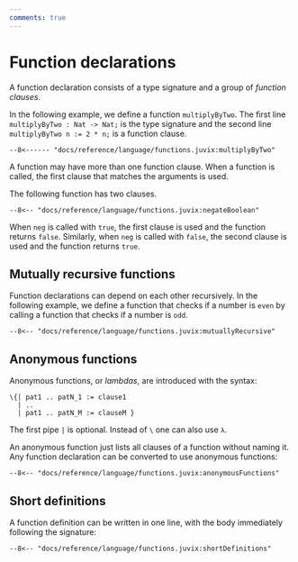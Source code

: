 ```yaml
---
comments: true
---
```


# Function declarations

A function declaration consists of a type signature and a group of
_function clauses_.

In the following example, we define a function `multiplyByTwo`. The
first line `multiplyByTwo : Nat -> Nat;` is the type signature and the
second line `multiplyByTwo n := 2 * n;` is a function clause.

```juvix
--8<------ "docs/reference/language/functions.juvix:multiplyByTwo"
```

A function may have more than one function clause. When a function is
called, the first clause that matches the arguments is used.

The following function has two clauses.

```juvix
--8<-- "docs/reference/language/functions.juvix:negateBoolean"
```

When `neg` is called with `true`, the first clause is used and the function
returns `false`. Similarly, when `neg` is called with `false`, the second clause
is used and the function returns `true`.

## Mutually recursive functions

Function declarations can depend on each other recursively. In the
following example, we define a function that checks if a number is
`even` by calling a function that checks if a number is `odd`.

```juvix
--8<-- "docs/reference/language/functions.juvix:mutuallyRecursive"
```

## Anonymous functions

Anonymous functions, or _lambdas_, are introduced with the syntax:

```juvix
\{| pat1 .. patN_1 := clause1
  | ..
  | pat1 .. patN_M := clauseM }
```

The first pipe `|` is optional. Instead of `\` one can also use `λ`.

An anonymous function just lists all clauses of a function without
naming it. Any function declaration can be converted to use anonymous
functions:

```juvix
--8<-- "docs/reference/language/functions.juvix:anonymousFunctions"
```

## Short definitions

A function definition can be written in one line, with the body
immediately following the signature:

```juvix
--8<-- "docs/reference/language/functions.juvix:shortDefinitions"
```
